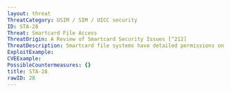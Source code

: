 ```yaml
---
layout: threat
ThreatCategory: USIM / SIM / UICC security
ID: STA-28
Threat: Smartcard File Access
ThreatOrigin: A Review of Smartcard Security Issues [^212]
ThreatDescription: Smartcard file systems have detailed permissions on files and directories. The command access permissions determine the security procedures to access a file. Access permissions can be confusing to smartcard operating systems with complex interactions.
ExploitExample:
CVEExample:
PossibleCountermeasures: {}
title: STA-28
rawID: 28
---
```

